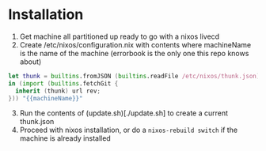 # Installation

1. Get machine all partitioned up ready to go with a nixos livecd
2. Create /etc/nixos/configuration.nix with contents where machineName is the name of the machine (errorbook is the only one this repo knows about)
```nix
let thunk = builtins.fromJSON (builtins.readFile /etc/nixos/thunk.json);
in (import (builtins.fetchGit {
  inherit (thunk) url rev;
})) "{{machineName}}"
```
3. Run the contents of (update.sh)[./update.sh] to create a current thunk.json
4. Proceed with nixos installation, or do a `nixos-rebuild switch` if the machine is already installed
